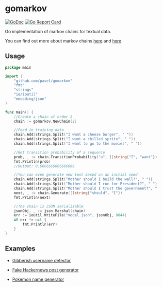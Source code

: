 # gomarkov

[![GoDoc](https://godoc.org/github.com/mb-14/gomarkov?status.svg)](https://godoc.org/github.com/mb-14/gomarkov)
[![Go Report Card](https://goreportcard.com/badge/github.com/mb-14/gomarkov)](https://goreportcard.com/report/github.com/mb-14/gomarkov)

Go implementation of markov chains for textual data.

You can find out more about markov chains [here](http://setosa.io/ev/markov-chains/)
and [here](https://towardsdatascience.com/introduction-to-markov-chains-50da3645a50d)

## Usage

```go
package main

import (
	"github.com/pavel/gomarkov"
	"fmt"
	"strings"
	"io/ioutil"
	"encoding/json"
)

func main() {
	//Create a chain of order 2
	chain := gomarkov.NewChain(2)

	//Feed in training data
	chain.Add(strings.Split("I want a cheese burger", " "))
	chain.Add(strings.Split("I want a chilled sprite", " "))
	chain.Add(strings.Split("I want to go to the movies", " "))

	//Get transition probability of a sequence
	prob, _ := chain.TransitionProbability("a", []string{"I", "want"})
	fmt.Println(prob)
	//Output: 0.6666666666666666

	//You can even generate new text based on an initial seed
	chain.Add(strings.Split("Mother should I build the wall?", " "))
	chain.Add(strings.Split("Mother should I run for President?", " "))
	chain.Add(strings.Split("Mother should I trust the government?", " "))
	next, _ := chain.Generate([]string{"should", "I"})
	fmt.Println(next)

	//The chain is JSON serializable
	jsonObj, _ := json.Marshal(chain)
	err := ioutil.WriteFile("model.json", jsonObj, 0644)
	if err != nil {
		fmt.Println(err)
	}
}
```

## Examples

- [Gibberish username detector](/examples/gibberish)

- [Fake Hackernews post generator](/examples/fakernews)

- [Pokemon name generator](/examples/pokenamer)